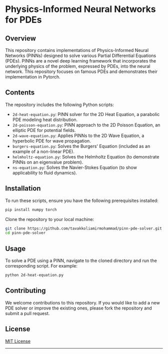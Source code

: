 # Physics-Informed Neural Networks for PDEs

## Overview
This repository contains implementations of Physics-Informed Neural Networks (PINNs) designed to solve various Partial Differential Equations (PDEs). PINNs are a novel deep learning framework that incorporates the underlying physics of the problem, expressed by PDEs, into the neural network. This repository focuses on famous PDEs and demonstrates their implementation in Pytorch.

## Contents
The repository includes the following Python scripts:
- `2d-heat-equation.py`: PINN solver for the 2D Heat Equation, a parabolic PDE modeling heat distribution.
- `2d-poisson-equation.py`: PINN approach to the 2D Poisson Equation, an elliptic PDE for potential fields.
- `2d-wave-equation.py`: Applies PINNs to the 2D Wave Equation, a hyperbolic PDE for wave propagation.
- `burgers-equation.py`: Solves the Burgers' Equation (included as an example of a non-linear PDE).
- `helmholtz-equation.py`: Solves the Helmholtz Equation (to demonstrate PINNs on an eigenvalue problem).
- `ns-equation.py`: Solves the Navier-Stokes Equation (to show applicability to fluid dynamics).

## Installation

To run these scripts, ensure you have the following prerequisites installed:

```bash
pip install numpy torch
```

Clone the repository to your local machine:

```bash
git clone https://github.com/tavakkoliamirmohammad/pinn-pde-solver.git
cd pinn-pde-solver
```

## Usage

To solve a PDE using a PINN, navigate to the cloned directory and run the corresponding script. For example:

```bash
python 2d-heat-equation.py
```


## Contributing
We welcome contributions to this repository. If you would like to add a new PDE solver or improve the existing ones, please fork the repository and submit a pull request.

## License
[MIT License](LICENSE)

---